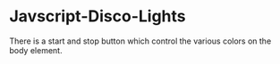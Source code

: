 # Javscript-Disco-Lights
There is a start and stop button which control the various colors on the body element.
